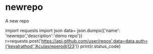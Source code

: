# newrepo
A new repo



import requests
import json
data= json.dumps({'name': 'newrepo','description':'demo repo'})
r=requests.post('https://api.github.com/user/repos',data=data,auth=('kevalrathod','Aculasrepero@123'))
print(r.status_code)

